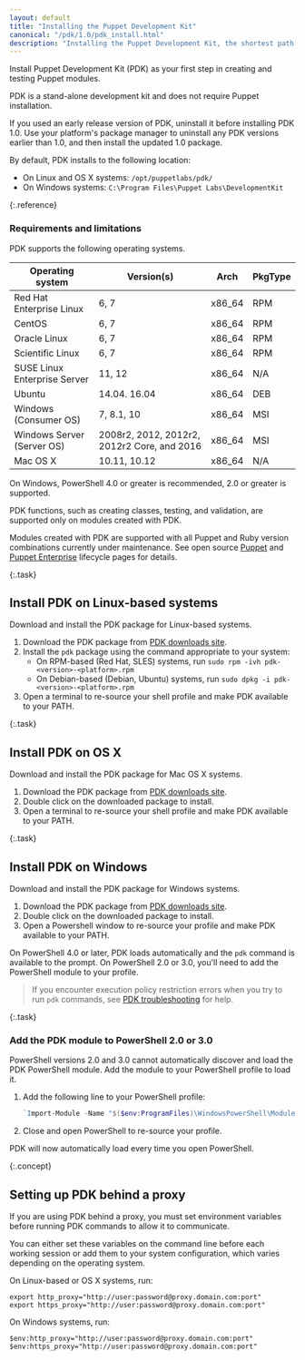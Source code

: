 ```yaml
---
layout: default
title: "Installing the Puppet Development Kit"
canonical: "/pdk/1.0/pdk_install.html"
description: "Installing the Puppet Development Kit, the shortest path to developing better Puppet code."
---
```


[troubleshoot]: ./pdk_troubleshooting.html

Install Puppet Development Kit (PDK) as your first step in creating and testing Puppet modules.

PDK is a stand-alone development kit and does not require Puppet installation.

If you used an early release version of PDK, uninstall it before installing PDK 1.0. Use your platform's package manager to uninstall any PDK versions earlier than 1.0, and then install the updated 1.0 package.

By default, PDK installs to the following location:

* On Linux and OS X systems: `/opt/puppetlabs/pdk/`
* On Windows systems: `C:\Program Files\Puppet Labs\DevelopmentKit`

{:.reference}
### Requirements and limitations

PDK supports the following operating systems.

| Operating system | Version(s) | Arch | PkgType |
| ---------------- | ---------- | ---- | ------- |
| Red Hat Enterprise Linux | 6, 7 | x86_64 | RPM |
| CentOS | 6, 7 | x86_64 | RPM |
| Oracle Linux | 6, 7 | x86_64 | RPM |
| Scientific Linux | 6, 7 | x86_64 | RPM |
| SUSE Linux Enterprise Server | 11, 12 | x86_64 | N/A |
| Ubuntu | 14.04. 16.04 | x86_64 | DEB |
| Windows (Consumer OS) | 7, 8.1, 10 | x86_64 | MSI |
| Windows Server (Server OS) | 2008r2, 2012, 2012r2, 2012r2 Core, and 2016 | x86_64 | MSI |
| Mac OS X | 10.11, 10.12 | x86_64 | N/A |

On Windows, PowerShell 4.0 or greater is recommended, 2.0 or greater is supported.

PDK functions, such as creating classes, testing, and validation, are supported only on modules created with PDK.

Modules created with PDK are supported with all Puppet and Ruby version combinations currently under maintenance. See open source [Puppet](https://docs.puppet.com/puppet/latest/about_agent.html) and [Puppet Enterprise](https://puppet.com/misc/puppet-enterprise-lifecycle) lifecycle pages for details.

{:.task}
## Install PDK on Linux-based systems

Download and install the PDK package for Linux-based systems.

1. Download the PDK package from [PDK downloads site](https://puppet.com/download-puppet-development-kit).
1. Install the `pdk` package using the command appropriate to your system:
   * On RPM-based (Red Hat, SLES) systems, run `sudo rpm -ivh pdk-<version>-<platform>.rpm`
   * On Debian-based (Debian, Ubuntu) systems, run `sudo dpkg -i pdk-<version>-<platform>.rpm`
1. Open a terminal to re-source your shell profile and make PDK available to your PATH.

{:.task}
## Install PDK on OS X

Download and install the PDK package for Mac OS X systems.

1. Download the PDK package from [PDK downloads site](https://puppet.com/download-puppet-development-kit).
1. Double click on the downloaded package to install.
2. Open a terminal to re-source your shell profile and make PDK available to your PATH.

{:.task}
## Install PDK on Windows

Download and install the PDK package for Windows systems.

1. Download the PDK package from [PDK downloads site](https://puppet.com/download-puppet-development-kit).
1. Double click on the downloaded package to install.
1. Open a Powershell window to re-source your profile and make PDK available to your PATH.

On PowerShell 4.0 or later, PDK loads automatically and the `pdk` command is available to the prompt. On PowerShell 2.0 or 3.0, you'll need to add the PowerShell module to your profile.

> If you encounter execution policy restriction errors when you try to run `pdk` commands, see [PDK troubleshooting][troubleshoot] for help.

{:.task}
### Add the PDK module to PowerShell 2.0 or 3.0

PowerShell versions 2.0 and 3.0 cannot automatically discover and load the PDK PowerShell module. Add the module to your PowerShell profile to load it.

1. Add the following line to your PowerShell profile:

   ``` powershell
   `Import-Module -Name "$($env:ProgramFiles)\WindowsPowerShell\Modules\PuppetDevelopmentKit"`
   ```

2. Close and open PowerShell to re-source your profile.

PDK will now automatically load every time you open PowerShell. 

{:.concept}
## Setting up PDK behind a proxy

If you are using PDK behind a proxy, you must set environment variables before running PDK commands to allow it to communicate.

You can either set these variables on the command line before each working session or add them to your system configuration, which varies depending on the operating system.

On Linux-based or OS X systems, run:

```
export http_proxy="http://user:password@proxy.domain.com:port"
export https_proxy="http://user:password@proxy.domain.com:port"
```

On Windows systems, run:

```
$env:http_proxy="http://user:password@proxy.domain.com:port"
$env:https_proxy="http://user:password@proxy.domain.com:port"
```

